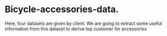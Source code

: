 # Bicycle-accessories-data.
Here, four datasets are given by client. We are going to extract some useful information from this dataset to derive top customer for accessories
